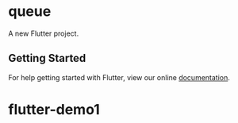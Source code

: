 # queue

A new Flutter project.

## Getting Started

For help getting started with Flutter, view our online
[documentation](https://flutter.io/).
# flutter-demo1
